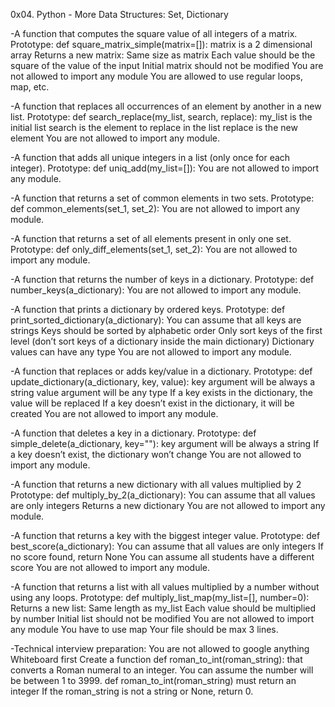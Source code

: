 0x04. Python - More Data Structures: Set, Dictionary

-A function that computes the square value of all integers of a matrix.
Prototype: def square_matrix_simple(matrix=[]):
matrix is a 2 dimensional array
Returns a new matrix:
Same size as matrix
Each value should be the square of the value of the input
Initial matrix should not be modified
You are not allowed to import any module
You are allowed to use regular loops, map, etc.

-A function that replaces all occurrences of an element by another in
a new list.
Prototype: def search_replace(my_list, search, replace):
my_list is the initial list
search is the element to replace in the list
replace is the new element
You are not allowed to import any module.

-A function that adds all unique integers in a list (only once for
each integer).
Prototype: def uniq_add(my_list=[]):
You are not allowed to import any module.

-A function that returns a set of common elements in two sets.
Prototype: def common_elements(set_1, set_2):
You are not allowed to import any module.

-A function that returns a set of all elements present in only one set.
Prototype: def only_diff_elements(set_1, set_2):
You are not allowed to import any module.

-A function that returns the number of keys in a dictionary.
Prototype: def number_keys(a_dictionary):
You are not allowed to import any module.

-A function that prints a dictionary by ordered keys.
Prototype: def print_sorted_dictionary(a_dictionary):
You can assume that all keys are strings
Keys should be sorted by alphabetic order
Only sort keys of the first level (don’t sort keys of a dictionary inside the main dictionary)
Dictionary values can have any type
You are not allowed to import any module.

-A function that replaces or adds key/value in a dictionary.
Prototype: def update_dictionary(a_dictionary, key, value):
key argument will be always a string
value argument will be any type
If a key exists in the dictionary, the value will be replaced
If a key doesn’t exist in the dictionary, it will be created
You are not allowed to import any module.

-A function that deletes a key in a dictionary.
Prototype: def simple_delete(a_dictionary, key=""):
key argument will be always a string
If a key doesn’t exist, the dictionary won’t change
You are not allowed to import any module.

-A function that returns a new dictionary with all values multiplied
by 2
Prototype: def multiply_by_2(a_dictionary):
You can assume that all values are only integers
Returns a new dictionary
You are not allowed to import any module.

-A function that returns a key with the biggest integer value.
Prototype: def best_score(a_dictionary):
You can assume that all values are only integers
If no score found, return None
You can assume all students have a different score
You are not allowed to import any module.

-A function that returns a list with all values multiplied by a number without using any loops.
Prototype: def multiply_list_map(my_list=[], number=0):
Returns a new list:
Same length as my_list
Each value should be multiplied by number
Initial list should not be modified
You are not allowed to import any module
You have to use map
Your file should be max 3 lines.

-Technical interview preparation:
You are not allowed to google anything
Whiteboard first
Create a function def roman_to_int(roman_string): that converts a
Roman numeral to an integer.
You can assume the number will be between 1 to 3999.
def roman_to_int(roman_string) must return an integer
If the roman_string is not a string or None, return 0.